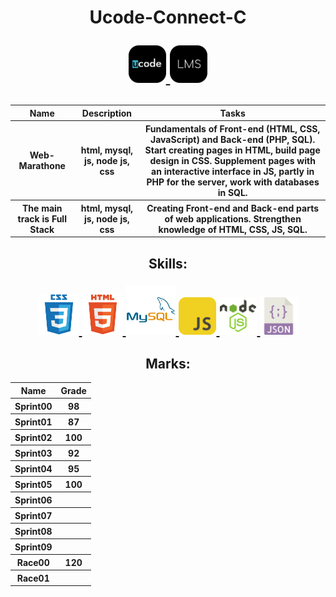 <h1 align="center">Ucode-Connect-C
    <p> </p>
    <p align="center">
        <a href="https://ucode.world/en/" target="_blank">
            <img src="https://github.com/CamyrauBTanke/CamyrauBTanke/blob/main/img/Student/ucode.png" height="60px">
        </a>
        <a href="https://lms.khpi.ucode-connect.study/login" target="_blank">
            <img src="https://github.com/CamyrauBTanke/CamyrauBTanke/blob/main/img/Student/lms.png" height="60px">
        </a>
    </p>
</h1>

<table width="100%" border="0" cellpadding="4" align="center">  
    <tr>
        <th>Name</th>
        <th>Description</th>
        <th>Tasks</th>
    </tr>
    <tr>
        <th>Web-Marathone</th>
        <th>html, mysql, js, node js, css</th>
        <th>
            Fundamentals of Front-end (HTML, CSS, JavaScript) and Back-end (PHP, SQL). Start creating pages in HTML, build page design in CSS. Supplement pages with an interactive interface in JS, partly in PHP for the server, work with databases in SQL.
        </th>
    </tr>
    <tr>
        <th>The main track is Full Stack</th>
        <th>html, mysql, js, node js, css</th>
        <th>Creating Front-end and Back-end parts of web applications. Strengthen knowledge of HTML, CSS, JS, SQL.</th>
    </tr>
</table>

<h2 align="center">Skills:
    <p> </p>
    <p align="center">
        <a href="https://en.wikipedia.org/wiki/CSS" target="_blank">    
            <img src="https://github.com/CamyrauBTanke/CamyrauBTanke/blob/main/img/skills/css.png" height="65px">
        </a>
        <a href="https://en.wikipedia.org/wiki/HTML" target="_blank">    
            <img src="https://github.com/CamyrauBTanke/CamyrauBTanke/blob/main/img/skills/html.png" height="65px">
        </a>
        <a href="https://en.wikipedia.org/wiki/MySQL" target="_blank"> 
            <img src="https://github.com/CamyrauBTanke/CamyrauBTanke/blob/main/img/skills/mysql.png" height="80px">
        </a>
        <a href="https://en.wikipedia.org/wiki/JavaScript" target="_blank"> 
            <img src="https://github.com/CamyrauBTanke/CamyrauBTanke/blob/main/img/skills/js.png" height="60px">
        </a>
        <a href="https://nodejs.org/en/about/" target="_blank"> 
            <img src="https://github.com/CamyrauBTanke/CamyrauBTanke/blob/main/img/skills/nodejs.png" height="60px">
        </a>
        <a href="https://en.wikipedia.org/wiki/JSON" target="_blank">
            <img src="https://github.com/CamyrauBTanke/CamyrauBTanke/blob/main/img/skills/json.png" height="60px">
        </a>
    </p>
</h2>

<h2 align="center">Marks:</h2>
<table width="100%" border="0" cellpadding="4" align="center">  
        <tr>
            <th>Name</th>
            <th>Grade</th>
        </tr>
        <tr>
            <th>Sprint00</th>
            <th>98</th>
        </tr>
         <tr>
            <th>Sprint01</th>
            <th>87</th>
        </tr>
         <tr>
            <th>Sprint02</th>
            <th>100</th>
        </tr>
         <tr>
            <th>Sprint03</th>
            <th>92</th>
        </tr>
         <tr>
            <th>Sprint04</th>
            <th>95</th>
        </tr>
         <tr>
            <th>Sprint05</th>
            <th>100</th>
        </tr>
         <tr>
            <th>Sprint06</th>
            <th></th>
        </tr>
         <tr>
            <th>Sprint07</th>
            <th></th>
        </tr>
         <tr>
            <th>Sprint08</th>
            <th></th>
        </tr>
         <tr>
            <th>Sprint09</th>
            <th></th>
        </tr>
         <tr>
            <th>Race00</th>
            <th>120</th>
        </tr>
         <tr>
            <th>Race01</th>
            <th></th>
        </tr>
    </table>
